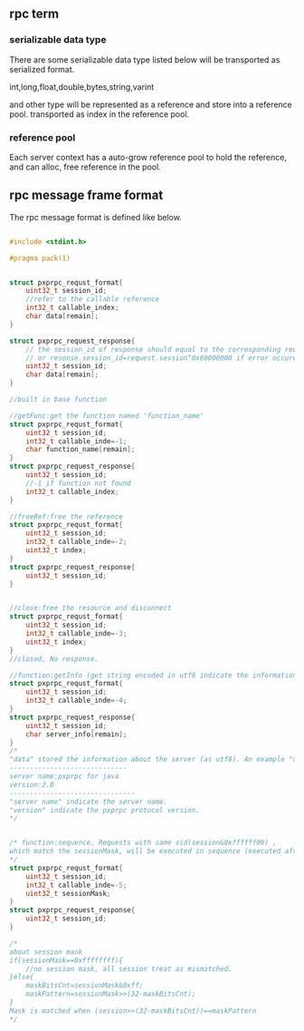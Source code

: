 
## rpc term

### serializable data type

There are some serializable data type listed below will be transported as serialized format.

int,long,float,double,bytes,string,varint

and other type will be represented as a reference and store into a reference pool. transported as index in the reference pool.

### reference pool

Each server context has a auto-grow reference pool to hold the reference, and can alloc, free reference in the pool.


## rpc message frame format

The rpc message format is defined like below.

```c

#include <stdint.h>

#pragma pack(1)


struct pxprpc_requst_format{
    uint32_t session_id;
    //refer to the callable reference
    int32_t callable_index;
    char data[remain];
}

struct pxprpc_request_response{
    // the session_id of response should equal to the corresponding request session_id.
    // or resonse.session_id=request.session^0x80000000 if error occured.
    uint32_t session_id;
    char data[remain];
}

//built in base function

//getFunc:get the function named 'function_name'
struct pxprpc_requst_format{
    uint32_t session_id;
    int32_t callable_inde=-1;
    char function_name[remain];
}
struct pxprpc_request_response{
    uint32_t session_id;
    //-1 if function not found
    int32_t callable_index;
}

//freeRef:free the reference
struct pxprpc_requst_format{
    uint32_t session_id;
    int32_t callable_inde=-2;
    uint32_t index;
}
struct pxprpc_request_response{
    uint32_t session_id;
}


//close:free the resource and disconnect
struct pxprpc_requst_format{
    uint32_t session_id;
    int32_t callable_inde=-3;
    uint32_t index;
}
//closed, No response.

//function:getInfo (get string encoded in utf8 indicate the information about the server.)
struct pxprpc_requst_format{
    uint32_t session_id;
    int32_t callable_inde=-4;
}
struct pxprpc_request_response{
    uint32_t session_id;
    char server_info[remain];
}
/*
"data" stored the information about the server (as utf8). An example "data" show below
-----------------------------
server name:pxprpc for java
version:2.0
-------------------------------
"server name" indicate the server name.
"version" indicate the pxprpc protocol version. 
*/


/* function:sequence. Requests with same sid(session&0xffffff00) ,
which match the sessionMask, will be executed in sequence (executed after last queued request finished). , since version 2.0.
*/
struct pxprpc_requst_format{
    uint32_t session_id;
    int32_t callable_inde=-5;
    uint32_t sessionMask;
}
struct pxprpc_request_response{
    uint32_t session_id;
}

/*
about session mask
if(sessionMask==0xffffffff){
    //no session mask, all session treat as mismatched.
}else{
    maskBitsCnt=sessionMask&0xff;
    maskPattern=sessionMask>>(32-maskBitsCnt);
}
Mask is matched when (session>>(32-maskBitsCnt))==maskPattern
*/

```
